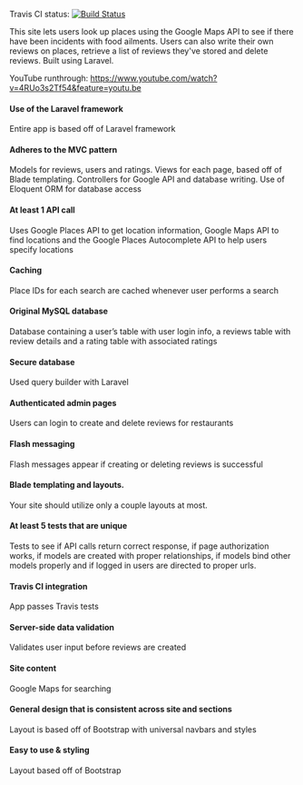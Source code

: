 Travis CI status:
[![Build Status](https://travis-ci.org/itsbendunn/itp405-final-project.svg?branch=master)](https://travis-ci.org/itsbendunn/itp405-final-project)


This site lets users look up places using the Google Maps API to see if there have been incidents with food ailments. Users can also write their own reviews on places, retrieve a list of reviews they've stored and delete reviews. Built using Laravel. 

YouTube runthrough: https://www.youtube.com/watch?v=4RUo3s2Tf54&feature=youtu.be

<h4>
   Use of the Laravel framework
</h4>
<p>
   Entire app is based off of Laravel framework
</p>
<h4>
   Adheres to the MVC pattern
</h4>
<p>
   Models for reviews, users and ratings. Views for each page, based off of Blade templating. Controllers for Google API and database writing.
   Use of Eloquent ORM for database access
</p>
<h4>
   At least 1 API call
</h4>
<p>
   Uses Google Places API to get location information, Google Maps API to find locations and the Google Places Autocomplete API to help users specify locations
</p>
<h4>
   Caching
</h4>
<p>
   Place IDs for each search are cached whenever user performs a search
</p>
<h4>
   Original MySQL database
</h4>
<p>
   Database containing a user’s table with user login info, a reviews table with review details and a rating table with associated ratings
</p>
<h4>Secure database</h4>
<p>
   Used query builder with Laravel
</p>
<h4>
   Authenticated admin pages
</h4>
<p>
   Users can login to create and delete reviews for restaurants
</p>
<h4>
   Flash messaging
</h4>
<p>
   Flash messages appear if creating or deleting reviews is successful
</p>
<h4>
   Blade templating and layouts.
</h4>
<p>
   Your site should utilize only a couple layouts at most.
</p>
<h4>
   At least 5 tests that are unique
</h4>
<p>
   Tests to see if API calls return correct response, if page authorization works, if models are created with proper relationships, if models bind other models properly and if logged in users are directed to proper urls.
</p>
<h4>
   Travis CI integration
</h4>
<p>
   App passes Travis tests
</p>
<h4>
   Server-side data validation
</h4>
<p>
   Validates user input before reviews are created
</p>
<h4>
   Site content 
</h4>
<p>
   Google Maps for searching
</p>
<h4>
   General design that is consistent across site and sections
</h4>
<p>
   Layout is based off of Bootstrap with universal navbars and styles
</p>
<h4>
   Easy to use & styling
</h4>
<p>
   Layout based off of Bootstrap
</p>
